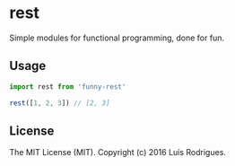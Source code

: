 # rest

Simple modules for functional programming, done for fun.

## Usage

```javascript
import rest from 'funny-rest'

rest([1, 2, 3]) // [2, 3]
```

## License

The MIT License (MIT). Copyright (c) 2016 Luís Rodrigues.
